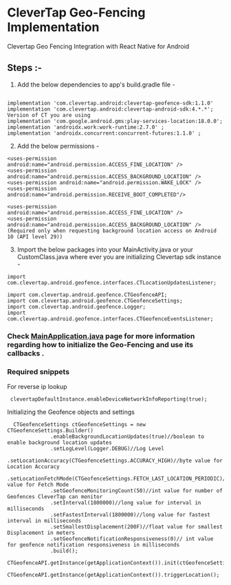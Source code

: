 # CleverTap Geo-Fencing Implementation
Clevertap Geo Fencing Integration with React Native for Android

## Steps :-
1) Add the below dependencies to app's build.gradle file - 

```

implementation 'com.clevertap.android:clevertap-geofence-sdk:1.1.0'
implementation 'com.clevertap.android:clevertap-android-sdk:4.*.*'; Version of CT you are using
implementation 'com.google.android.gms:play-services-location:18.0.0';
implementation 'androidx.work:work-runtime:2.7.0' ;
implementation 'androidx.concurrent:concurrent-futures:1.1.0' ;

```
2) Add the below permissions -

```
<uses-permission android:name="android.permission.ACCESS_FINE_LOCATION" />
<uses-permission android:name="android.permission.ACCESS_BACKGROUND_LOCATION" />
<uses-permission android:name="android.permission.WAKE_LOCK" />
<uses-permission android:name="android.permission.RECEIVE_BOOT_COMPLETED"/>

<uses-permission android:name="android.permission.ACCESS_FINE_LOCATION" />
<uses-permission android:name="android.permission.ACCESS_BACKGROUND_LOCATION" /> 
(Required only when requesting background location access on Android 10 (API level 29))
```

3) Import the below packages into your MainActivity.java or your CustomClass.java where ever you are initializing Clevertap sdk instance - 

```
import com.clevertap.android.geofence.interfaces.CTLocationUpdatesListener;

import com.clevertap.android.geofence.CTGeofenceAPI;
import com.clevertap.android.geofence.CTGeofenceSettings;
import com.clevertap.android.geofence.Logger;
import com.clevertap.android.geofence.interfaces.CTGeofenceEventsListener;

```


### Check [MainApplication.java](https://github.com/devennazareCT/Clevertap-React_Native/blob/master/android/app/src/main/java/com/ctreactnative/MainApplication.java) page for more information regarding how to initialize the Geo-Fencing and  use its callbacks .


### Required snippets 
For reverse ip lookup
```
 clevertapDefaultInstance.enableDeviceNetworkInfoReporting(true);

```
Initializing the Geofence objects and settings
```
  CTGeofenceSettings ctGeofenceSettings = new CTGeofenceSettings.Builder()
              .enableBackgroundLocationUpdates(true)//boolean to enable background location updates
              .setLogLevel(Logger.DEBUG)//Log Level
              .setLocationAccuracy(CTGeofenceSettings.ACCURACY_HIGH)//byte value for Location Accuracy
              .setLocationFetchMode(CTGeofenceSettings.FETCH_LAST_LOCATION_PERIODIC)//byte value for Fetch Mode
              .setGeofenceMonitoringCount(50)//int value for number of Geofences CleverTap can monitor
              .setInterval(1800000)//long value for interval in milliseconds
              .setFastestInterval(1800000)//long value for fastest interval in milliseconds
              .setSmallestDisplacement(200F)//float value for smallest Displacement in meters
              .setGeofenceNotificationResponsiveness(0)// int value for geofence notification responsiveness in milliseconds
              .build();
      CTGeofenceAPI.getInstance(getApplicationContext()).init(ctGeofenceSettings,clevertapDefaultInstance);
      CTGeofenceAPI.getInstance(getApplicationContext()).triggerLocation();


```
